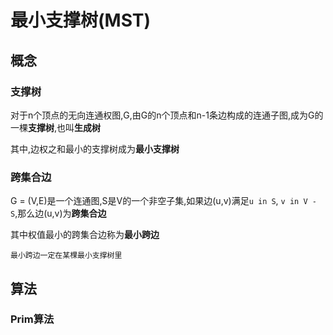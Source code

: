# 最小支撑树(MST)

## 概念

### 支撑树

对于n个顶点的无向连通权图,G,由G的n个顶点和n-1条边构成的连通子图,成为G的一棵**支撑树**,也叫**生成树**

其中,边权之和最小的支撑树成为**最小支撑树**

### 跨集合边

G = (V,E)是一个连通图,S是V的一个非空子集,如果边(u,v)满足`u in S`, `v in V - S`,那么边(u,v)为**跨集合边**

其中权值最小的跨集合边称为**最小跨边**

    最小跨边一定在某棵最小支撑树里

## 算法

### Prim算法


